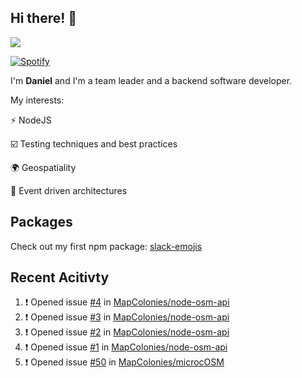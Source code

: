 ## Hi there! 👋

<p>
  <img src="https://github-readme-stats.vercel.app/api?username=syncush&theme=tokyonight">
</p>

[![Spotify](https://novatorem-rust.vercel.app/api/spotify)](https://open.spotify.com/user/syncush)

I'm **Daniel** and I'm a team leader and a backend software developer.

My interests:

⚡ NodeJS

☑️ Testing techniques and best practices

🌍 Geospatiality

🧠 Event driven architectures

## Packages
Check out my first npm package: [slack-emojis](https://www.npmjs.com/package/slack-emojis)

## Recent Acitivty
<!--START_SECTION:activity-->
1. ❗️ Opened issue [#4](https://github.com/MapColonies/node-osm-api/issues/4) in [MapColonies/node-osm-api](https://github.com/MapColonies/node-osm-api)
2. ❗️ Opened issue [#3](https://github.com/MapColonies/node-osm-api/issues/3) in [MapColonies/node-osm-api](https://github.com/MapColonies/node-osm-api)
3. ❗️ Opened issue [#2](https://github.com/MapColonies/node-osm-api/issues/2) in [MapColonies/node-osm-api](https://github.com/MapColonies/node-osm-api)
4. ❗️ Opened issue [#1](https://github.com/MapColonies/node-osm-api/issues/1) in [MapColonies/node-osm-api](https://github.com/MapColonies/node-osm-api)
5. ❗️ Opened issue [#50](https://github.com/MapColonies/microcOSM/issues/50) in [MapColonies/microcOSM](https://github.com/MapColonies/microcOSM)
<!--END_SECTION:activity-->
